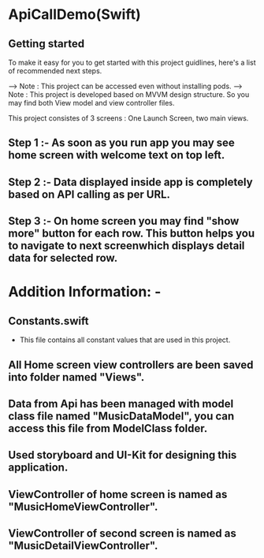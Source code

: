 # ApiCallDemo(Swift)

## Getting started

To make it easy for you to get started with this project guidlines, here's a list of recommended next steps.

--> Note : This project can be accessed even without installing pods.
--> Note : This project is developed based on MVVM design structure. So you may find both View model and view controller files.

This project consistes of 3 screens : One Launch Screen, two main views.

## Step 1 :- As soon as you run app you may see home screen with welcome text on top left. 

## Step 2 :- Data displayed inside app is completely based on API calling as per URL.

## Step 3 :- On home screen you may find "show more" button for each row. This button helps you to navigate to next screenwhich displays detail data for selected row.


# Addition Information: -

## Constants.swift 
- This file contains all constant values that are used in this project.

## All Home screen view controllers are been saved into folder named "Views".

## Data from Api has been managed with model class file named "MusicDataModel", you can access this file from ModelClass folder.

## Used storyboard and UI-Kit for designing this application.

## ViewController of home screen is named as "MusicHomeViewController".

## ViewController of second screen is named as "MusicDetailViewController".


